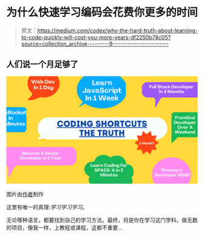 # 为什么快速学习编码会花费你更多的时间

> 原文：<https://medium.com/codex/why-the-hard-truth-about-learning-to-code-quickly-will-cost-you-more-years-df2250b78c05?source=collection_archive---------9----------------------->

## 人们说一个月足够了

![](img/54f179d4e0f065b8314545a383b39e29.png)

图片由[作者](http://www.arnoldcode.com)制作

这里有唯一的真理:*学习学习学习*。

无论哪种语言，都要找到自己的学习方法。最终，将是你在学习这门学科。做无数的项目，像我一样，上教程或课程，这都不重要…